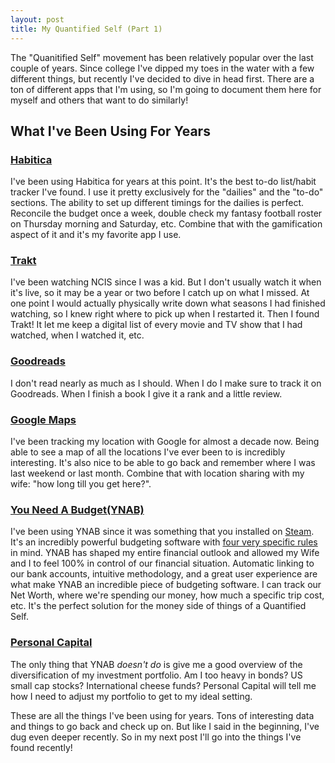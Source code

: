 ```yaml
---
layout: post
title: My Quantified Self (Part 1)
---
```


The "Quanitified Self" movement has been relatively popular over the last couple of years. Since college I've dipped my toes in the water with a few different things, but recently I've decided to dive in head first. There are a ton of different apps that I'm using, so I'm going to document them here for myself and others that want to do similarly!

## What I've Been Using For Years

### [Habitica](https://www.habitica.com)

I've been using Habitica for years at this point. It's the best to-do list/habit tracker I've found. I use it pretty exclusively for the "dailies" and the "to-do" sections. The ability to set up different timings for the dailies is perfect. Reconcile the budget once a week, double check my fantasy football roster on Thursday morning and Saturday, etc. Combine that with the gamification aspect of it and it's my favorite app I use.

### [Trakt](https://www.trakt.com)

I've been watching NCIS since I was a kid. But I don't usually watch it when it's live, so it may be a year or two before I catch up on what I missed. At one point I would actually physically write down what seasons I had finished watching, so I knew right where to pick up when I restarted it. Then I found Trakt! It let me keep a digital list of every movie and TV show that I had watched, when I watched it, etc.

### [Goodreads](https://www.goodreads.com)

I don't read nearly as much as I should. When I do I make sure to track it on Goodreads. When I finish a book I give it a rank and a little review.

### [Google Maps](http://www.google.com/maps/timeline)

I've been tracking my location with Google for almost a decade now. Being able to see a map of all the locations I've ever been to is incredibly interesting. It's also nice to be able to go back and remember where I was last weekend or last month. Combine that with location sharing with my wife: "how long till you get here?".

### [You Need A Budget(YNAB)](https://app.youneedabudget.com)

I've been using YNAB since it was something that you installed on [Steam](https://store.steampowered.com/). It's an incredibly powerful budgeting software with [four very specific rules](https://classic.youneedabudget.com/method) in mind. YNAB has shaped my entire financial outlook and allowed my Wife and I to feel 100% in control of our financial situation. Automatic linking to our bank accounts, intuitive methodology, and a great user experience are what make YNAB an incredible piece of budgeting software. I can track our Net Worth, where we're spending our money, how much a specific trip cost, etc. It's the perfect solution for the money side of things of a Quantified Self.

### [Personal Capital](http://www.personalcapital.com/)

The only thing that YNAB _doesn't do_ is give me a good overview of the diversification of my investment portfolio. Am I too heavy in bonds? US small cap stocks? International cheese funds? Personal Capital will tell me how I need to adjust my portfolio to get to my ideal setting. 

These are all the things I've been using for years. Tons of interesting data and things to go back and check up on. But like I said in the beginning, I've dug even deeper recently. So in my next post I'll go into the things I've found recently!
